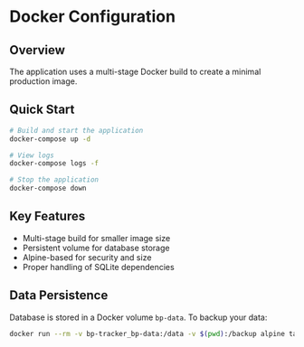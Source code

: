 # Docker Configuration

## Overview
The application uses a multi-stage Docker build to create a minimal production image.

## Quick Start
```bash
# Build and start the application
docker-compose up -d

# View logs
docker-compose logs -f

# Stop the application
docker-compose down
```

## Key Features
- Multi-stage build for smaller image size
- Persistent volume for database storage
- Alpine-based for security and size
- Proper handling of SQLite dependencies

## Data Persistence
Database is stored in a Docker volume `bp-data`.
To backup your data:
```bash
docker run --rm -v bp-tracker_bp-data:/data -v $(pwd):/backup alpine tar czf /backup/bp-backup.tar.gz /data
```
